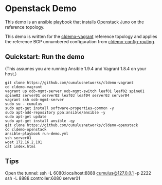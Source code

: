 Openstack Demo
==============
This demo is an ansible playbook that installs Openstack Juno on the reference topology.

This demo is written for the [cldemo-vagrant](https://github.com/cumulusnetworks/cldemo-vagrant) reference topology and applies the reference BGP unnumbered configuration from [cldemo-config-routing](https://github.com/cumulusnetworks/cldemo-config-routing).


Quickstart: Run the demo
------------------------
(This assumes you are running Ansible 1.9.4 and Vagrant 1.8.4 on your host.)

    git clone https://github.com/cumulusnetworks/cldemo-vagrant
    cd cldemo-vagrant
    vagrant up oob-mgmt-server oob-mgmt-switch leaf01 leaf02 spine01 spine02 server01 server02 leaf03 leaf04 server03 server04
    vagrant ssh oob-mgmt-server
    sudo su - cumulus
    sudo apt-get install software-properties-common -y
    sudo apt-add-repository ppa:ansible/ansible -y
    sudo apt-get update
    sudo apt-get install ansible -qy
    git clone https://github.com/cumulusnetworks/cldemo-openstack
    cd cldemo-openstack
    ansible-playbook run-demo.yml
    ssh server01
    wget 172.16.2.101
    cat index.html


Tips
----
Open the tunnel: ssh -L 6080:localhost:8888 cumulus@127.0.0.1 -p 2222 ssh -L 8888:controller:6080 server01

